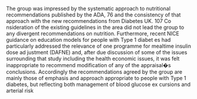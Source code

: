The group was impressed by the systematic approach to nutritional recommendations published by the ADA, 76 and the consistency of that approach with the new recommendations from Diabetes UK. 107 Co nsideration of the existing guidelines in the area did not lead the group to any divergent recommendations on nutrition. Furthermore, recent NICE guidance on education models for people with Type 1 diabet es had particularly addressed the relevance of one programme for mealtime insulin dose ad justment (DAFNE) and, after due discussion of some of the issues surrounding that study including the health economic issues, it was felt inappropriate to recommend modification of any of the appraisal�s conclusions. Accordingly the recommendations agreed by the group are mainly those of emphasis and approach appropriate to people with Type 1 diabetes, but reflecting both management of blood glucose ex cursions and arterial risk